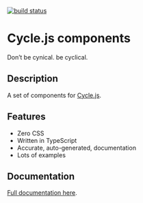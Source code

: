 <div class="is-hidden-in-docs">
  <a href="https://travis-ci.org/mightyiam/cyclejs-components">
    <img alt="build status" src="https://travis-ci.org/mightyiam/cyclejs-components.svg?branch=master"/>
  </a>

  <h1>Cycle.js components</h1>

  <p>Don’t be cynical. be cyclical.</p>
</div>

## Description

A set of components for [Cycle.js](https://cycle.js.org).

## Features

* Zero CSS
* Written in TypeScript
* Accurate, auto-generated, documentation
* Lots of examples

<div class="is-hidden-in-docs">
  <h2>Documentation</h2>
  <p>
    <a href="https://mightyiam.github.io/cyclejs-components">
      Full documentation here</a>.
  </p>
</div>
